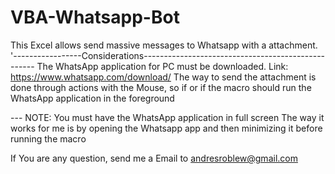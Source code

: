 # VBA-Whatsapp-Bot
This Excel allows send massive messages to Whatsapp with a attachment. 
'-----------------Considerations---------------------------------------------------
The WhatsApp application for PC must be downloaded. Link: https://www.whatsapp.com/download/
The way to send the attachment is done through actions with the Mouse,
so if or if the macro should run the WhatsApp application in the foreground

--- NOTE: You must have the WhatsApp application in full screen
The way it works for me is by opening the Whatsapp app and then minimizing it before running the macro

If You are any question, send me a Email to andresroblew@gmail.com
